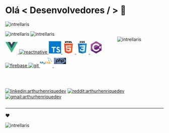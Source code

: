 <h1 align="left">Olá < Desenvolvedores / > 👋</h1>
<p align="left"> <img src="https://komarev.com/ghpvc/?username=intrellaris&label=Profile%20views&color=0e75b6&style=flat" alt="intrellaris" /> </p>

<div>
  <img height="180em" src="https://github-readme-stats.vercel.app/api?username=intrellaris&show_icons=true&locale=en" alt="intrellaris" />
  <img height="180em" src="https://github-readme-stats.vercel.app/api/top-langs?username=intrellaris&show_icons=true&locale=en&layout=compact" alt="intrellaris" />
</div>
  
<img align="right" height="148" width="148" src="https://i.imgur.com/3wozgVy.gif" alt="intrellaris" />

<p align="left">
  <a href="https://vuejs.org/" target="_blank">
    <img src="https://github.com/devicons/devicon/blob/master/icons/vuejs/vuejs-original.svg" alt="vuejs" width="40" height="40"/>
  </a>
  <a href="https://reactnative.dev/" target="_blank">
    <img src="https://reactnative.dev/img/header_logo.svg" alt="reactnative" width="40" height="40"/>
  </a>
  <a href="https://www.typescriptlang.org/" target="_blank">
    <img src="https://raw.githubusercontent.com/devicons/devicon/master/icons/typescript/typescript-original.svg" alt="typescript" width="40" height="40"/>
  </a>
  <a href="https://www.w3.org/html/" target="_blank">
    <img src="https://raw.githubusercontent.com/devicons/devicon/master/icons/html5/html5-original-wordmark.svg" alt="html5" width="40" height="40"/>
  </a>
  <a href="https://www.w3schools.com/css/" target="_blank">
    <img src="https://raw.githubusercontent.com/devicons/devicon/master/icons/css3/css3-original-wordmark.svg" alt="css3" width="40" height="40"/>
  </a>
  <a href="https://www.w3schools.com/cs/" target="_blank">
    <img src="https://raw.githubusercontent.com/devicons/devicon/master/icons/csharp/csharp-original.svg" alt="csharp" width="40" height="40"/>
  </a>
  <a href="https://firebase.google.com/" target="_blank">
    <img src="https://www.vectorlogo.zone/logos/firebase/firebase-icon.svg" alt="firebase" width="40" height="40"/>
  </a>
  <a href="https://git-scm.com/" target="_blank">
    <img src="https://www.vectorlogo.zone/logos/git-scm/git-scm-icon.svg" alt="git" width="40" height="40"/>
  </a>
  <a href="https://www.mysql.com/" target="_blank">
    <img src="https://raw.githubusercontent.com/devicons/devicon/master/icons/mysql/mysql-original-wordmark.svg" alt="mysql" width="40" height="40"/>
  </a>
  <a href="https://www.php.net" target="_blank">
    <img src="https://raw.githubusercontent.com/devicons/devicon/master/icons/php/php-original.svg" alt="php" width="40" height="40"/>
  </a>
</p>

<p align="left" style="display: inline-block">
  <a href="https://linkedin.com/in/arthurhenriquedev" target="blank"><img align="center" src="https://img.shields.io/badge/LinkedIn-0077B5?style=for-the-badge&logo=linkedin&logoColor=white" alt="linkedin:arthurhenriquedev" height="30" /></a>
  <a href="https://www.reddit.com/user/intrellaris" target="blank"><img align="center" src="https://img.shields.io/badge/Reddit-FF4500?style=for-the-badge&logo=reddit&logoColor=white" alt="reddit:arthurhenriquedev" height="30" /></a>
  <a href="mailto:arthur.henrique581@gmail.com" target="blank"><img align="center" src="https://img.shields.io/badge/Gmail-D14836?style=for-the-badge&logo=gmail&logoColor=white" alt="gmail:arthurhenriquedev" height="30" /></a>
</p>
  
------
  
<p align="left">❤️</p>
<p><a href="https://www.buymeacoffee.com/intrellaris"> <img align="left" src="https://cdn.buymeacoffee.com/buttons/v2/default-yellow.png" height="50" width="210" alt="intrellaris" /></a></p><br><br>
